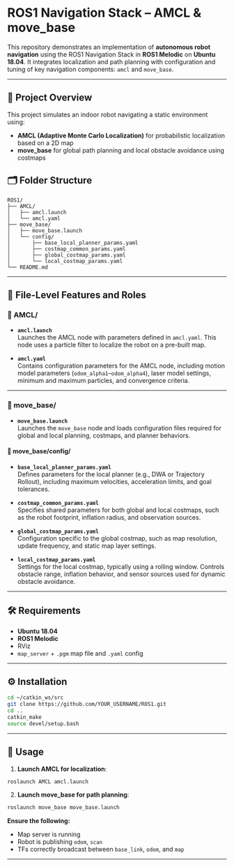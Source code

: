 # ROS1 Navigation Stack – AMCL & move_base

This repository demonstrates an implementation of **autonomous robot navigation** using the ROS1 Navigation Stack in **ROS1 Melodic** on **Ubuntu 18.04**. It integrates localization and path planning with configuration and tuning of key navigation components: `amcl` and `move_base`.

---

## 📌 Project Overview

This project simulates an indoor robot navigating a static environment using:
- **AMCL (Adaptive Monte Carlo Localization)** for probabilistic localization based on a 2D map
- **move_base** for global path planning and local obstacle avoidance using costmaps

## 🗂️ Folder Structure

```
ROS1/
├── AMCL/
│   ├── amcl.launch
│   └── amcl.yaml
├── move_base/
│   ├── move_base.launch
│   └── config/
│       ├── base_local_planner_params.yaml
│       ├── costmap_common_params.yaml
│       ├── global_costmap_params.yaml
│       └── local_costmap_params.yaml
└── README.md
```

---

## 🚀 File-Level Features and Roles

### 📂 AMCL/

- **`amcl.launch`**  
  Launches the AMCL node with parameters defined in `amcl.yaml`. This node uses a particle filter to localize the robot on a pre-built map.

- **`amcl.yaml`**  
  Contains configuration parameters for the AMCL node, including motion model parameters (`odom_alpha1`–`odom_alpha4`), laser model settings, minimum and maximum particles, and convergence criteria.

---

### 📂 move_base/

- **`move_base.launch`**  
  Launches the `move_base` node and loads configuration files required for global and local planning, costmaps, and planner behaviors.

#### 📁 move_base/config/

- **`base_local_planner_params.yaml`**  
  Defines parameters for the local planner (e.g., DWA or Trajectory Rollout), including maximum velocities, acceleration limits, and goal tolerances.

- **`costmap_common_params.yaml`**  
  Specifies shared parameters for both global and local costmaps, such as the robot footprint, inflation radius, and observation sources.

- **`global_costmap_params.yaml`**  
  Configuration specific to the global costmap, such as map resolution, update frequency, and static map layer settings.

- **`local_costmap_params.yaml`**  
  Settings for the local costmap, typically using a rolling window. Controls obstacle range, inflation behavior, and sensor sources used for dynamic obstacle avoidance.

---

## 🛠️ Requirements

- **Ubuntu 18.04**
- **ROS1 Melodic**
- RViz
- `map_server` + `.pgm` map file and `.yaml` config

---

## ⚙️ Installation

```bash
cd ~/catkin_ws/src
git clone https://github.com/YOUR_USERNAME/ROS1.git
cd ..
catkin_make
source devel/setup.bash
```

---

## 🔧 Usage

1. **Launch AMCL for localization**:

```bash
roslaunch AMCL amcl.launch
```

2. **Launch move_base for path planning**:

```bash
roslaunch move_base move_base.launch
```

**Ensure the following:**
- Map server is running
- Robot is publishing `odom`, `scan`
- TFs correctly broadcast between `base_link`, `odom`, and `map`

---


